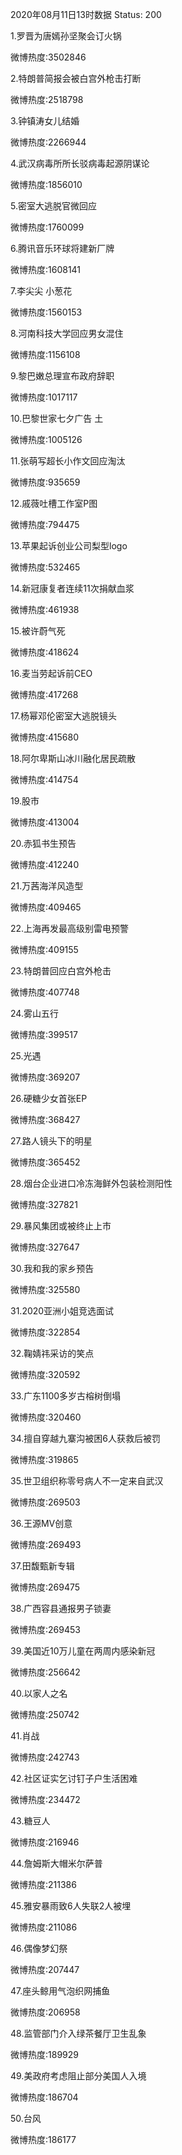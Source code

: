2020年08月11日13时数据
Status: 200

1.罗晋为唐嫣孙坚聚会订火锅

微博热度:3502846

2.特朗普简报会被白宫外枪击打断

微博热度:2518798

3.钟镇涛女儿结婚

微博热度:2266944

4.武汉病毒所所长驳病毒起源阴谋论

微博热度:1856010

5.密室大逃脱官微回应

微博热度:1760099

6.腾讯音乐环球将建新厂牌

微博热度:1608141

7.李尖尖 小葱花

微博热度:1560153

8.河南科技大学回应男女混住

微博热度:1156108

9.黎巴嫩总理宣布政府辞职

微博热度:1017117

10.巴黎世家七夕广告 土

微博热度:1005126

11.张萌写超长小作文回应淘汰

微博热度:935659

12.戚薇吐槽工作室P图

微博热度:794475

13.苹果起诉创业公司梨型logo

微博热度:532465

14.新冠康复者连续11次捐献血浆

微博热度:461938

15.被许蔚气死

微博热度:418624

16.麦当劳起诉前CEO

微博热度:417268

17.杨幂邓伦密室大逃脱镜头

微博热度:415680

18.阿尔卑斯山冰川融化居民疏散

微博热度:414754

19.股市

微博热度:413004

20.赤狐书生预告

微博热度:412240

21.万茜海洋风造型

微博热度:409465

22.上海再发最高级别雷电预警

微博热度:409155

23.特朗普回应白宫外枪击

微博热度:407748

24.雾山五行

微博热度:399517

25.光遇

微博热度:369207

26.硬糖少女首张EP

微博热度:368427

27.路人镜头下的明星

微博热度:365452

28.烟台企业进口冷冻海鲜外包装检测阳性

微博热度:327821

29.暴风集团或被终止上市

微博热度:327647

30.我和我的家乡预告

微博热度:325580

31.2020亚洲小姐竞选面试

微博热度:322854

32.鞠婧祎采访的笑点

微博热度:320592

33.广东1100多岁古榕树倒塌

微博热度:320460

34.擅自穿越九寨沟被困6人获救后被罚

微博热度:319865

35.世卫组织称零号病人不一定来自武汉

微博热度:269503

36.王源MV创意

微博热度:269493

37.田馥甄新专辑

微博热度:269475

38.广西容县通报男子锁妻

微博热度:269453

39.美国近10万儿童在两周内感染新冠

微博热度:256642

40.以家人之名

微博热度:250742

41.肖战

微博热度:242743

42.社区证实乞讨钉子户生活困难

微博热度:234472

43.糖豆人

微博热度:216946

44.詹姆斯大帽米尔萨普

微博热度:211386

45.雅安暴雨致6人失联2人被埋

微博热度:211086

46.偶像梦幻祭

微博热度:207447

47.座头鲸用气泡织网捕鱼

微博热度:206958

48.监管部门介入绿茶餐厅卫生乱象

微博热度:189929

49.美政府考虑阻止部分美国人入境

微博热度:186704

50.台风

微博热度:186177

